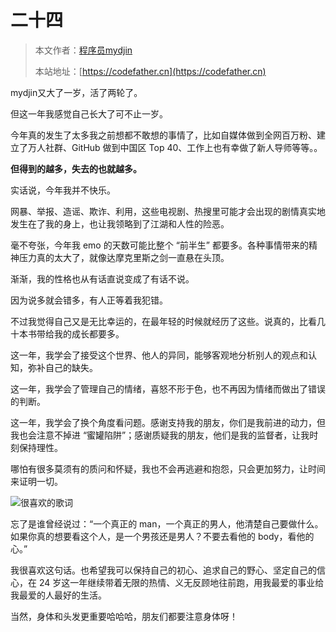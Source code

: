 # 二十四

> 本文作者：[程序员mydjin](https://yuyuanweb.feishu.cn/wiki/Abldw5WkjidySxkKxU2cQdAtnah)
>
> 本站地址：[https://codefather.cn](https://codefather.cn)

mydjin又大了一岁，活了两轮了。

但这一年我感觉自己长大了可不止一岁。

今年真的发生了太多我之前想都不敢想的事情了，比如自媒体做到全网百万粉、建立了万人社群、GitHub 做到中国区 Top 40、工作上也有幸做了新人导师等等。。

**但得到的越多，失去的也就越多。**

实话说，今年我并不快乐。

网暴、举报、造谣、欺诈、利用，这些电视剧、热搜里可能才会出现的剧情真实地发生在了我的身上，也让我领略到了江湖和人性的险恶。

毫不夸张，今年我 emo 的天数可能比整个 “前半生” 都要多。各种事情带来的精神压力真的太大了，就像达摩克里斯之剑一直悬在头顶。

渐渐，我的性格也从有话直说变成了有话不说。

因为说多就会错多，有人正等着我犯错。

不过我觉得自己又是无比幸运的，在最年轻的时候就经历了这些。说真的，比看几十本书带给我的成长都要多。

这一年，我学会了接受这个世界、他人的异同，能够客观地分析别人的观点和认知，弥补自己的缺失。

这一年，我学会了管理自己的情绪，喜怒不形于色，也不再因为情绪而做出了错误的判断。

这一年，我学会了换个角度看问题。感谢支持我的朋友，你们是我前进的动力，但我也会注意不掉进 “蜜罐陷阱”；感谢质疑我的朋友，他们是我的监督者，让我时刻保持理性。

哪怕有很多莫须有的质问和怀疑，我也不会再逃避和抱怨，只会更加努力，让时间来证明一切。

![](https://pic.yupi.icu/5563/202311031434126.png)很喜欢的歌词

忘了是谁曾经说过：“一个真正的 man，一个真正的男人，他清楚自己要做什么。如果你真的想要看这个人，是一个男孩还是男人？不要去看他的 body，看他的心。”

我很喜欢这句话。也希望我可以保持自己的初心、追求自己的野心、坚定自己的信心，在 24 岁这一年继续带着无限的热情、义无反顾地往前跑，用我最爱的事业给我最爱的人最好的生活。

当然，身体和头发更重要哈哈哈，朋友们都要注意身体呀！
